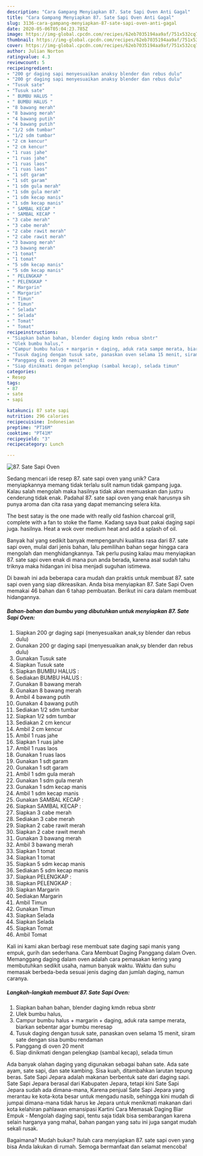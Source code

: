 ```yaml
---
description: "Cara Gampang Menyiapkan 87. Sate Sapi Oven Anti Gagal"
title: "Cara Gampang Menyiapkan 87. Sate Sapi Oven Anti Gagal"
slug: 3136-cara-gampang-menyiapkan-87-sate-sapi-oven-anti-gagal
date: 2020-05-06T05:04:23.785Z
image: https://img-global.cpcdn.com/recipes/62eb7035194aa9af/751x532cq70/87-sate-sapi-oven-foto-resep-utama.jpg
thumbnail: https://img-global.cpcdn.com/recipes/62eb7035194aa9af/751x532cq70/87-sate-sapi-oven-foto-resep-utama.jpg
cover: https://img-global.cpcdn.com/recipes/62eb7035194aa9af/751x532cq70/87-sate-sapi-oven-foto-resep-utama.jpg
author: Julian Norton
ratingvalue: 4.3
reviewcount: 5
recipeingredient:
- "200 gr daging sapi menyesuaikan anaksy blender dan rebus dulu"
- "200 gr daging sapi menyesuaikan anaksy blender dan rebus dulu"
- "Tusuk sate"
- "Tusuk sate"
- " BUMBU HALUS "
- " BUMBU HALUS "
- "8 bawang merah"
- "8 bawang merah"
- "4 bawang putih"
- "4 bawang putih"
- "1/2 sdm tumbar"
- "1/2 sdm tumbar"
- "2 cm kencur"
- "2 cm kencur"
- "1 ruas jahe"
- "1 ruas jahe"
- "1 ruas laos"
- "1 ruas laos"
- "1 sdt garam"
- "1 sdt garam"
- "1 sdm gula merah"
- "1 sdm gula merah"
- "1 sdm kecap manis"
- "1 sdm kecap manis"
- " SAMBAL KECAP "
- " SAMBAL KECAP "
- "3 cabe merah"
- "3 cabe merah"
- "2 cabe rawit merah"
- "2 cabe rawit merah"
- "3 bawang merah"
- "3 bawang merah"
- "1 tomat"
- "1 tomat"
- "5 sdm kecap manis"
- "5 sdm kecap manis"
- " PELENGKAP "
- " PELENGKAP "
- " Margarin"
- " Margarin"
- " Timun"
- " Timun"
- " Selada"
- " Selada"
- " Tomat"
- " Tomat"
recipeinstructions:
- "Siapkan bahan bahan, blender daging kmdn rebua sbntr"
- "Ulek bumbu halus,"
- "Campur bumbu halus + margarin + daging, aduk rata sampe merata, biarkan sebentar agar bumbu meresap"
- "Tusuk daging dengan tusuk sate, panaskan oven selama 15 menit, siram sate dengan sisa bumbu rendaman"
- "Panggang di oven 20 menit"
- "Siap dinikmati dengan pelengkap (sambal kecap), selada timun"
categories:
- Resep
tags:
- 87
- sate
- sapi

katakunci: 87 sate sapi 
nutrition: 296 calories
recipecuisine: Indonesian
preptime: "PT16M"
cooktime: "PT41M"
recipeyield: "3"
recipecategory: Lunch

---
```



![87. Sate Sapi Oven](https://img-global.cpcdn.com/recipes/62eb7035194aa9af/751x532cq70/87-sate-sapi-oven-foto-resep-utama.jpg)

Sedang mencari ide resep 87. sate sapi oven yang unik? Cara menyiapkannya memang tidak terlalu sulit namun tidak gampang juga. Kalau salah mengolah maka hasilnya tidak akan memuaskan dan justru cenderung tidak enak. Padahal 87. sate sapi oven yang enak harusnya sih punya aroma dan cita rasa yang dapat memancing selera kita.

The best satay is the one made with really old fashion charcoal grill, complete with a fan to stoke the flame. Kadang saya buat pakai daging sapi juga. hasilnya. Heat a wok over medium heat and add a splash of oil.

Banyak hal yang sedikit banyak mempengaruhi kualitas rasa dari 87. sate sapi oven, mulai dari jenis bahan, lalu pemilihan bahan segar hingga cara mengolah dan menghidangkannya. Tak perlu pusing kalau mau menyiapkan 87. sate sapi oven enak di mana pun anda berada, karena asal sudah tahu triknya maka hidangan ini bisa menjadi suguhan istimewa.


Di bawah ini ada beberapa cara mudah dan praktis untuk membuat 87. sate sapi oven yang siap dikreasikan. Anda bisa menyiapkan 87. Sate Sapi Oven memakai 46 bahan dan 6 tahap pembuatan. Berikut ini cara dalam membuat hidangannya.

<!--inarticleads1-->

##### Bahan-bahan dan bumbu yang dibutuhkan untuk menyiapkan 87. Sate Sapi Oven:

1. Siapkan 200 gr daging sapi (menyesuaikan anak,sy blender dan rebus dulu)
1. Gunakan 200 gr daging sapi (menyesuaikan anak,sy blender dan rebus dulu)
1. Gunakan Tusuk sate
1. Siapkan Tusuk sate
1. Siapkan  BUMBU HALUS :
1. Sediakan  BUMBU HALUS :
1. Gunakan 8 bawang merah
1. Gunakan 8 bawang merah
1. Ambil 4 bawang putih
1. Gunakan 4 bawang putih
1. Sediakan 1/2 sdm tumbar
1. Siapkan 1/2 sdm tumbar
1. Sediakan 2 cm kencur
1. Ambil 2 cm kencur
1. Ambil 1 ruas jahe
1. Siapkan 1 ruas jahe
1. Ambil 1 ruas laos
1. Gunakan 1 ruas laos
1. Gunakan 1 sdt garam
1. Gunakan 1 sdt garam
1. Ambil 1 sdm gula merah
1. Gunakan 1 sdm gula merah
1. Gunakan 1 sdm kecap manis
1. Ambil 1 sdm kecap manis
1. Gunakan  SAMBAL KECAP :
1. Siapkan  SAMBAL KECAP :
1. Siapkan 3 cabe merah
1. Sediakan 3 cabe merah
1. Siapkan 2 cabe rawit merah
1. Siapkan 2 cabe rawit merah
1. Gunakan 3 bawang merah
1. Ambil 3 bawang merah
1. Siapkan 1 tomat
1. Siapkan 1 tomat
1. Siapkan 5 sdm kecap manis
1. Sediakan 5 sdm kecap manis
1. Siapkan  PELENGKAP :
1. Siapkan  PELENGKAP :
1. Siapkan  Margarin
1. Sediakan  Margarin
1. Ambil  Timun
1. Gunakan  Timun
1. Siapkan  Selada
1. Siapkan  Selada
1. Siapkan  Tomat
1. Ambil  Tomat


Kali ini kami akan berbagi rese membuat sate daging sapi manis yang empuk, gurih dan sederhana. Cara Membuat Daging Panggang dalam Oven. Memanggang daging dalam oven adalah cara pemasakan kering yang membutuhkan sedikit usaha, namun banyak waktu. Waktu dan suhu memasak berbeda-beda sesuai jenis daging dan jumlah daging, namun caranya. 

<!--inarticleads2-->

##### Langkah-langkah membuat 87. Sate Sapi Oven:

1. Siapkan bahan bahan, blender daging kmdn rebua sbntr
1. Ulek bumbu halus,
1. Campur bumbu halus + margarin + daging, aduk rata sampe merata, biarkan sebentar agar bumbu meresap
1. Tusuk daging dengan tusuk sate, panaskan oven selama 15 menit, siram sate dengan sisa bumbu rendaman
1. Panggang di oven 20 menit
1. Siap dinikmati dengan pelengkap (sambal kecap), selada timun


Ada banyak olahan daging yang digunakan sebagai bahan sate. Ada sate ayam, sate sapi, dan sate kambing. Sisa kuah, ditambahkan larutan tepung beras. Sate Sapi Jepara adalah makanan berbentuk sate dari daging sapi. Sate Sapi Jepara berasal dari Kabupaten Jepara, tetapi kini Sate Sapi Jepara sudah ada dimana-mana, Karena penjual Sate Sapi Jepara yang merantau ke kota-kota besar untuk mengadu nasib, sehingga kini mudah di jumpai dimana-mana tidak harus ke Jepara untuk menikmati makanan dari kota kelahiran pahlawan emansipasi Kartini Cara Memasak Daging Biar Empuk - Mengolah daging sapi, tentu saja tidak bisa sembarangan karena selain harganya yang mahal, bahan pangan yang satu ini juga sangat mudah sekali rusak. 

Bagaimana? Mudah bukan? Itulah cara menyiapkan 87. sate sapi oven yang bisa Anda lakukan di rumah. Semoga bermanfaat dan selamat mencoba!
